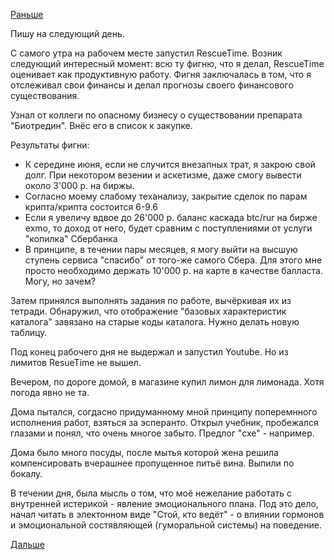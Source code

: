 [Раньше](2019.05.27.md)

Пишу на следующий день.

С самого утра на рабочем месте запустил RescueTime. Возник следующий интересный момент: всю ту фигню, что я делал, RescueTime оценивает как продуктивную работу. Фигня заключалась в том, что я отслеживал свои финансы и делал прогнозы своего финансового существования.

Узнал от коллеги по опасному бизнесу о существовании препарата "Биотредин". Внёс его в список к закупке.

Результаты фигни:
 - К середине июня, если не случится внезапных трат, я закрою свой долг. При некотором везении и аскетизме, даже смогу вывести около 3'000 р. на биржы.
 - Согласно моему слабому теханализу, закрытие сделок по парам крипта/крипта состоится 6-9.6
 - Если я увеличу вдвое до 26'000 р. баланс каскада btc/rur на бирже exmo, то доход от него, будет сравним с поступлениями от услуги "копилка" Сбербанка
 - В принципе, в течении пары месяцев, я могу выйти на высшую ступень сервиса "спасибо" от того-же самого Сбера. Для этого мне просто необходимо держать 10'000 р. на карте в качестве балласта. Могу, но зачем?
 
 Затем принялся выполнять задания по работе, вычёркивая их из тетради. Обнаружил, что отображение "базовых характеристик каталога" завязано на старые коды каталога. Нужно делать новую таблицу.
 
 Под конец рабочего дня не выдержал и запустил Youtube. Но из лимитов ResueTime не вышел.
 
 Вечером, по дороге домой, в магазине купил лимон для лимонада. Хотя погода явно не та.
 
 Дома пытался, согдасно придуманному мной принципу поперемнного исполнения работ, взяться за эсперанто. Открыл учебник, пробежался глазами и понял, что очень многое забыто. Предлог "cxe" - например.
 
 Дома было много посуды, после мытья которой жена решила компенсировать вчерашнее пропущенное питьё вина. Выпили по бокалу.
 
 В течении дня, была мысль о том, что моё нежелание работать с внутренней истерикой - явление эмоционального плана. Под это дело, начал читать в электонном виде "Стой, кто ведёт" - о влиянии гормонов и эмоциональной состявляющей (гуморальной системы) на поведение.

 [Дальше](2019.05.29.md)